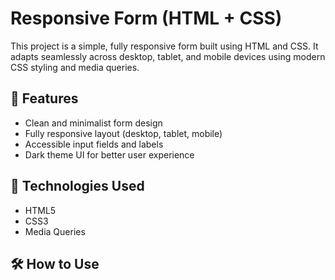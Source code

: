 # Responsive Form (HTML + CSS)

This project is a simple, fully responsive form built using HTML and CSS. It adapts seamlessly across desktop, tablet, and mobile devices using modern CSS styling and media queries.

## 🚀 Features

- Clean and minimalist form design
- Fully responsive layout (desktop, tablet, mobile)
- Accessible input fields and labels
- Dark theme UI for better user experience

## 📂 Technologies Used

- HTML5
- CSS3
- Media Queries

## 🛠️ How to Use
